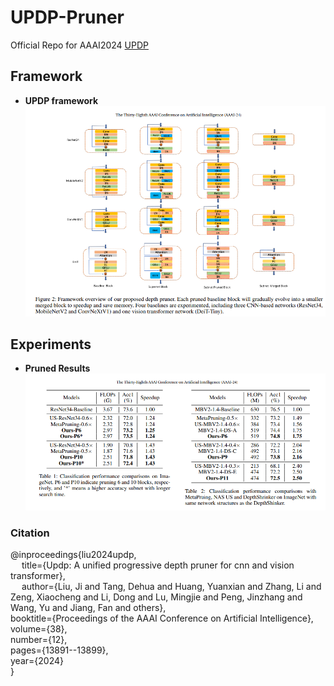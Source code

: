 # UPDP-Pruner
Official Repo for AAAI2024 [UPDP](https://ojs.aaai.org/index.php/AAAI/article/view/29296)

## Framework

- **UPDP framework**
![](Images/overview.png)

## Experiments

- **Pruned Results**
![](Images/results.png)
### Citation 
@inproceedings{liu2024updp, <br>
    &emsp;  title={Updp: A unified progressive depth pruner for cnn and vision transformer}, <br>
   &emsp;   author={Liu, Ji and Tang, Dehua and Huang, Yuanxian and Zhang, Li and Zeng, Xiaocheng and Li, Dong and Lu, Mingjie and Peng, Jinzhang and Wang, Yu and Jiang, Fan and others}, <br>
      booktitle={Proceedings of the AAAI Conference on Artificial Intelligence}, <br>
      volume={38}, <br>
      number={12}, <br>
      pages={13891--13899}, <br>
      year={2024} <br>
}
